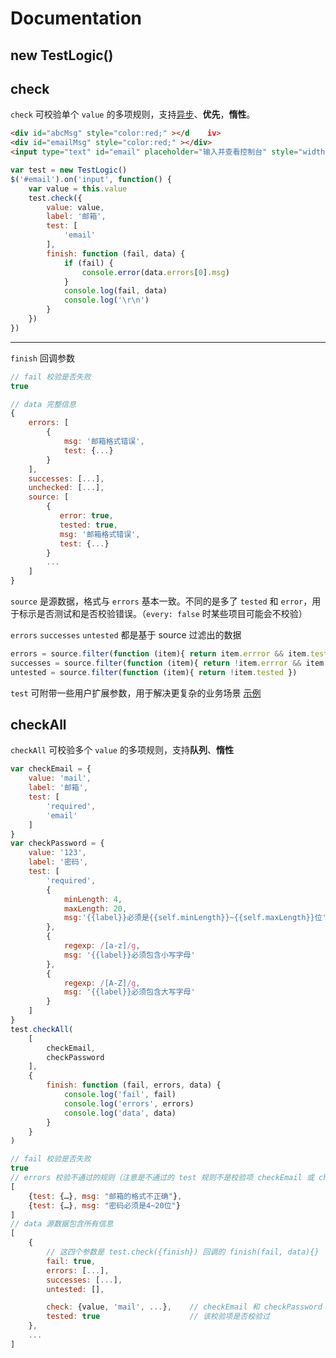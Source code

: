# Documentation

## new TestLogic()

## check

`check` 可校验单个 `value` 的多项规则，支持[异步](../example/README.md#function-async)、**优先**，**惰性**。

````html
<div id="abcMsg" style="color:red;" ></d    iv>
<div id="emailMsg" style="color:red;" ></div>
<input type="text" id="email" placeholder="输入并查看控制台" style="width:100%;" >
````

````js
var test = new TestLogic()
$('#email').on('input', function() {
    var value = this.value
    test.check({
        value: value,
        label: '邮箱',
        test: [
            'email'
        ],
        finish: function (fail, data) {
            if (fail) {
                console.error(data.errors[0].msg)
            }
            console.log(fail, data)
            console.log('\r\n')
        }
    })
})
````

---

`finish` 回调参数


```js
// fail 校验是否失败
true

// data 完整信息
{
    errors: [
        {
            msg: '邮箱格式错误',
            test: {...}
        }
    ],
    successes: [...],
    unchecked: [...],
    source: [
        {
           error: true,
           tested: true,
           msg: '邮箱格式错误',
           test: {...}
        }
        ...
    ]
}
```

`source` 是源数据，格式与 `errors` 基本一致。不同的是多了 `tested` 和 `error`，用于标示是否测试和是否校验错误。（`every: false` 时某些项目可能会不校验）

`errors` `successes` `untested` 都是基于 source 过滤出的数据

```js
errors = source.filter(function (item){ return item.errror && item.tested })
successes = source.filter(function (item){ return !item.errror && item.tested })
untested = source.filter(function (item){ return !item.tested })
```



`test` 可附带一些用户扩展参数，用于解决更复杂的业务场景 [示例](../example/README.md#every)

## checkAll

`checkAll` 可校验多个 `value` 的多项规则，支持**队列**、**惰性**

````js
var checkEmail = {
    value: 'mail',
    label: '邮箱',
    test: [
        'required',
        'email'
    ]
}
var checkPassword = {
    value: '123',
    label: '密码',
    test: [
        'required',
        {
            minLength: 4,
            maxLength: 20,
            msg:'{{label}}必须是{{self.minLength}}~{{self.maxLength}}位'
        },
        {
            regexp: /[a-z]/g,
            msg: '{{label}}必须包含小写字母'
        },
        {
            regexp: /[A-Z]/g,
            msg: '{{label}}必须包含大写字母'
        }
    ]
}
test.checkAll(
    [
        checkEmail,
        checkPassword
    ],
    {
        finish: function (fail, errors, data) {
            console.log('fail', fail)
            console.log('errors', errors)
            console.log('data', data)
        }
    }
)
````


```js
// fail 校验是否失败
true
// errors 校验不通过的规则（注意是不通过的 test 规则不是校验项 checkEmail 或 checkEmail）
[
    {test: {…}, msg: "邮箱的格式不正确"},
    {test: {…}, msg: "密码必须是4~20位"}
]
// data 源数据包含所有信息
[
    {
        // 这四个参数是 test.check({finish}) 回调的 finish(fail, data){}
        fail: true,
        errors: [...],
        successes: [...],
        untested: [],

        check: {value, 'mail', ...},    // checkEmail 和 checkPassword
        tested: true                    // 该校验项是否校验过
    },
    ...
]
```
